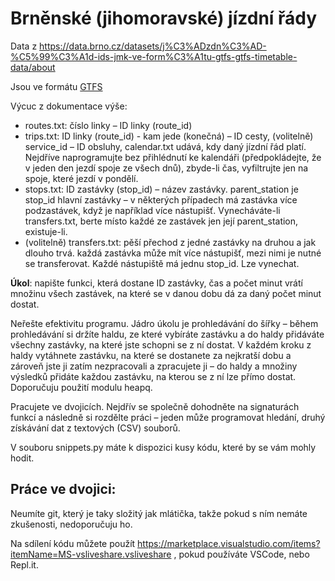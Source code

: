 # Brněnské (jihomoravské) jízdní řády

Data z https://data.brno.cz/datasets/j%C3%ADzdn%C3%AD-%C5%99%C3%A1d-ids-jmk-ve-form%C3%A1tu-gtfs-gtfs-timetable-data/about

Jsou ve formátu [GTFS](https://developers.google.com/transit/gtfs/reference/)

Výcuc z dokumentace výše:
- routes.txt: číslo linky – ID linky (route_id)
- trips.txt: ID linky (route_id) - kam jede (konečná) – ID cesty, (volitelně) service_id – ID obsluhy, calendar.txt udává, kdy daný jízdní řád platí. Nejdříve naprogramujte bez přihlédnutí ke kalendáři (předpokládejte, že v jeden den jezdí spoje ze všech dnů), zbyde-li čas, vyfiltrujte jen na spoje, které jezdí v pondělí.
- stops.txt: ID zastávky (stop_id) – název zastávky. parent_station je stop_id hlavní zastávky – v některých případech má zastávka více podzastávek, když je například více nástupišť. Vynecháváte-li transfers.txt, berte místo každé ze zastávek jen její parent_station, existuje-li.
- (volitelně) transfers.txt: pěší přechod z jedné zastávky na druhou a jak dlouho trvá. každá zastávka může mít více nástupišť, mezi nimi je nutné se transferovat. Každé nástupiště má jednu stop_id. Lze vynechat.

**Úkol**: napište funkci, která dostane ID zastávky, čas a počet minut vrátí množinu všech zastávek, na které se v danou dobu dá za daný počet minut dostat.

Neřešte efektivitu programu. Jádro úkolu je prohledávání do šířky – během prohledávání si držíte haldu, ze které vybíráte zastávku a do haldy přidáváte všechny zastávky, na které jste schopni se z ní dostat. V každém kroku z haldy vytáhnete zastávku, na které se dostanete za nejkratší dobu a zároveň jste ji zatím nezpracovali a zpracujete ji – do haldy a množiny výsledků přidáte každou zastávku, na kterou se z ní lze přímo dostat. Doporučuju použití modulu heapq.

Pracujete ve dvojicích. Nejdřív se společně dohodněte na signaturách funkcí a následně si rozdělte práci – jeden může programovat hledání, druhý získávání dat z textových (CSV) souborů.

V souboru snippets.py máte k dispozici kusy kódu, které by se vám mohly hodit.

## Práce ve dvojici:

Neumíte git, který je taky složitý jak mlátička, takže pokud s ním nemáte zkušenosti, nedoporučuju ho.

Na sdílení kódu můžete použít https://marketplace.visualstudio.com/items?itemName=MS-vsliveshare.vsliveshare , pokud používáte VSCode, nebo Repl.it.